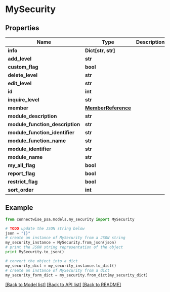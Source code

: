 # MySecurity


## Properties
Name | Type | Description | Notes
------------ | ------------- | ------------- | -------------
**info** | **Dict[str, str]** |  | [optional] 
**add_level** | **str** |  | [optional] 
**custom_flag** | **bool** |  | [optional] 
**delete_level** | **str** |  | [optional] 
**edit_level** | **str** |  | [optional] 
**id** | **int** |  | [optional] 
**inquire_level** | **str** |  | [optional] 
**member** | [**MemberReference**](MemberReference.md) |  | [optional] 
**module_description** | **str** |  | [optional] 
**module_function_description** | **str** |  | [optional] 
**module_function_identifier** | **str** |  | [optional] 
**module_function_name** | **str** |  | [optional] 
**module_identifier** | **str** |  | [optional] 
**module_name** | **str** |  | [optional] 
**my_all_flag** | **bool** |  | [optional] 
**report_flag** | **bool** |  | [optional] 
**restrict_flag** | **bool** |  | [optional] 
**sort_order** | **int** |  | [optional] 

## Example

```python
from connectwise_psa.models.my_security import MySecurity

# TODO update the JSON string below
json = "{}"
# create an instance of MySecurity from a JSON string
my_security_instance = MySecurity.from_json(json)
# print the JSON string representation of the object
print MySecurity.to_json()

# convert the object into a dict
my_security_dict = my_security_instance.to_dict()
# create an instance of MySecurity from a dict
my_security_form_dict = my_security.from_dict(my_security_dict)
```
[[Back to Model list]](../README.md#documentation-for-models) [[Back to API list]](../README.md#documentation-for-api-endpoints) [[Back to README]](../README.md)


